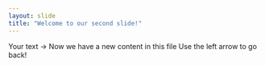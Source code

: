 ```yaml
---
layout: slide
title: "Welcome to our second slide!"
---
```

Your text -> Now we have a new content in this file 
Use the left arrow to go back!
